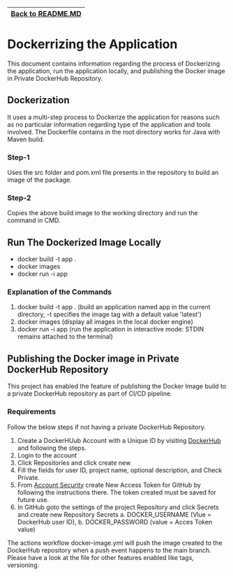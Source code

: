 | [Back to README.MD](../README.md)
| ---------------------------------------------------- |

# Dockerrizing the Application

This document contains information regarding the process of Dockerizing the application, run the application locally, 
and publishing the Docker image in Private DockerHub Repository.

## Dockerization

It uses a multi-step process to Dockerize the application for reasons such as no particular information regarding type of the application and tools involved.
The Dockerfile contains in the root directory works for Java with Maven build.

### Step-1

  Uses the src folder and pom.xml file presents in the repository to build an image of the package.

### Step-2

  Copies the above build image to the working directory and run the command in CMD.

## Run The Dockerized Image Locally

* docker build -t app . 
* docker images
* docker run -i app

### Explanation of the Commands

1. docker build -t app . (build an application named app in the current directory, -t specifies the image tag with a default value 'latest')
2. docker images (display all images in the local docker engine)
3. docker run -i app (run the application in interactive mode: STDIN remains attached to the terminal)

## Publishing the Docker image in Private DockerHub Repository

This project has enabled the feature of publishing the Docker Image build to a private DockerHub repository as part of CI/CD pipeline.

### Requirements
Follow the below steps if not having a private DockerHub Repository.
1. Create a DockerHUub Account with a Unique ID by visiting [DockerHub](https://hub.docker.com/) and following the steps. 
2. Login to the account 
3. Click Repositories and click create new
4. Fill the fields for user ID, project name, optional description, and Check Private.
5. From [Account Security](https://hub.docker.com/settings/security) create New Access Token for GitHub by following the instructions there. The token created must be saved for future use.
6. In GitHub goto the settings of the project Repository and click Secrets and create new Repository Secrets a. DOCKER_USERNAME (Vlue = DockerHub user ID), b. DOCKER_PASSWORD (value = Acces Token value)

The actions workflow docker-image.yml will push the image created to the DockerHub repository when a push event happens to the main branch. Please have a look at the file for other features enabled like tags, versioning.
